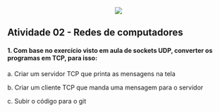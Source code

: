 <p align="center">
  <img src="https://user-images.githubusercontent.com/71992079/176956742-5c442712-2162-4068-a445-1d67ee47360a.png">
</p> 

## Atividade 02 - Redes de computadores

#### 1. Com base no exercício visto em aula de sockets UDP, converter os programas em TCP, para isso:

  a. Criar um servidor TCP que printa as mensagens na tela
  
  b. Criar um cliente TCP que manda uma mensagem para o servidor
  
  c. Subir o código para o git
